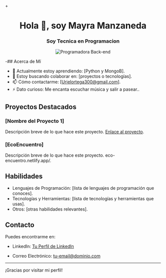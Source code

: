 +<h1 align="center">Hola 👋, soy Mayra Manzaneda</h1>
<h3 align="center">Soy Tecnica en Programacion</h3>

<p align="center">
  <img src="images/programadora-backend.png" alt="Programadora Back-end">
</p>

-## Acerca de Mí

- 🌱 Actualmente estoy aprendiendo: [Python y MongoB].
- 👯 Estoy buscando colaborar en: [proyectos o tecnologías].
- 📫 Cómo contactarme: [Urielortega300@gmail.com].
- ⚡ Dato curioso: Me encanta escuchar música y salir a pasear..

## Proyectos Destacados

### [Nombre del Proyecto 1]
Descripción breve de lo que hace este proyecto. [Enlace al proyecto](https://github.com/tuusuario/nombre-del-proyecto-1).

### [EcoEncuentro]
Descripción breve de lo que hace este proyecto. eco-encuentro.netlify.app/.


## Habilidades

- Lenguajes de Programación: [lista de lenguajes de programación que conoces].
- Tecnologías y Herramientas: [lista de tecnologías y herramientas que usas].
- Otros: [otras habilidades relevantes].

## Contacto

Puedes encontrarme en:
- LinkedIn: [Tu Perfil de LinkedIn]((https://linkedin.com/in/https://www.linkedin.com/in/mayra-anabel-manzaneda) )

- Correo Electrónico: [tu-email@dominio.com](mailto:tu-email@dominio.com)

---

¡Gracias por visitar mi perfil! 
